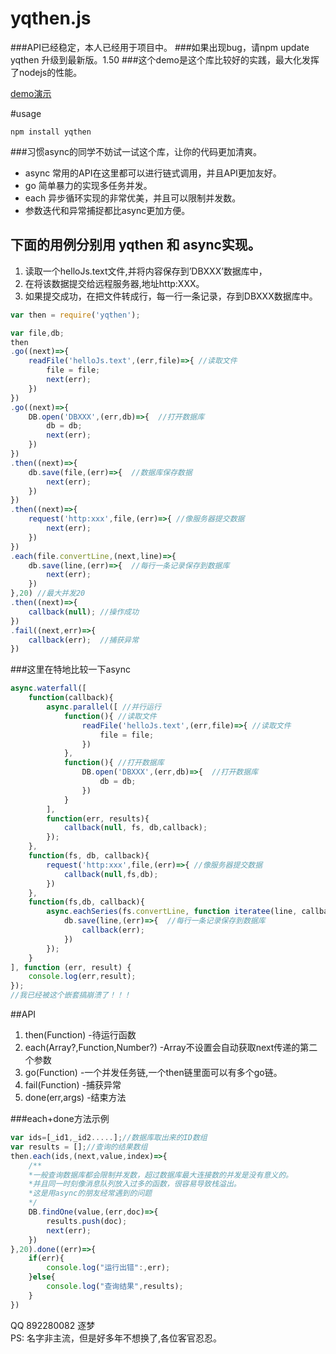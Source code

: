 yqthen.js
====
###API已经稳定，本人已经用于项目中。
###如果出现bug，请npm update yqthen 升级到最新版。1.50
###这个demo是这个库比较好的实践，最大化发挥了nodejs的性能。

[demo演示](https://github.com/892280082/yqthen_fs_eample) 

#usage
```bin
npm install yqthen
```

###习惯async的同学不妨试一试这个库，让你的代码更加清爽。
* async 常用的API在这里都可以进行链式调用，并且API更加友好。
* go 简单暴力的实现多任务并发。
* each 异步循环实现的非常优美，并且可以限制并发数。
* 参数迭代和异常捕捉都比async更加方便。

## 下面的用例分别用 yqthen  和 async实现。

1. 读取一个helloJs.text文件,并将内容保存到’DBXXX’数据库中，
2. 在将该数据提交给远程服务器,地址http:XXX。
3. 如果提交成功，在把文件转成行，每一行一条记录，存到DBXXX数据库中。

```js
var then = require('yqthen');

var file,db;
then
.go((next)=>{
	readFile('helloJs.text',(err,file)=>{ //读取文件
		file = file;
		next(err);
	})
})
.go((next)=>{
	DB.open('DBXXX',(err,db)=>{  //打开数据库
		db = db;
		next(err);
	})
})
.then((next)=>{
	db.save(file,(err)=>{  //数据库保存数据
		next(err);
	})
})
.then((next)=>{
	request('http:xxx',file,(err)=>{ //像服务器提交数据
		next(err);
	})
})
.each(file.convertLine,(next,line)=>{
	db.save(line,(err)=>{  //每行一条记录保存到数据库
		next(err);
	})
},20) //最大并发20
.then((next)=>{
	callback(null); //操作成功
})
.fail((next,err)=>{
	callback(err);  //捕获异常
})
```

###这里在特地比较一下async
```js
async.waterfall([
	function(callback){
		async.parallel([ //并行运行
			function(){ //读取文件
				readFile('helloJs.text',(err,file)=>{ //读取文件
					file = file;
				})
			},
			function(){ //打开数据库
				DB.open('DBXXX',(err,db)=>{  //打开数据库
					db = db;
				})
			}
		],
		function(err, results){
			callback(null, fs, db,callback);
		});
	},
	function(fs, db, callback){
		request('http:xxx',file,(err)=>{ //像服务器提交数据
			callback(null,fs,db);
		})
	},
	function(fs,db, callback){
		async.eachSeries(fs.convertLine, function iteratee(line, callback) { //循环并发
			db.save(line,(err)=>{  //每行一条记录保存到数据库
				callback(err);
			})
		});
	}
], function (err, result) {
	console.log(err,result);  
});
//我已经被这个嵌套搞崩溃了！！！
```

##API
1. then(Function) -待运行函数
2. each(Array?,Function,Number?) -Array不设置会自动获取next传递的第二个参数 
3. go(Function) -一个并发任务链,一个then链里面可以有多个go链。
4. fail(Function) -捕获异常
5. done(err,args) -结束方法


###each+done方法示例
```js
var ids=[_id1,_id2.....];//数据库取出来的ID数组
var results = [];//查询的结果数组
then.each(ids,(next,value,index)=>{ 
	/**
	*一般查询数据库都会限制并发数，超过数据库最大连接数的并发是没有意义的。
	*并且同一时刻像消息队列放入过多的函数，很容易导致栈溢出。
	*这是用async的朋友经常遇到的问题
	*/
	DB.findOne(value,(err,doc)=>{ 
		results.push(doc);
		next(err);
	})
},20).done((err)=>{
	if(err){
		console.log("运行出错":,err);
	}else{
		console.log("查询结果",results);
	}
})
```


QQ 892280082 逐梦  
PS: 名字非主流，但是好多年不想换了,各位客官忍忍。

